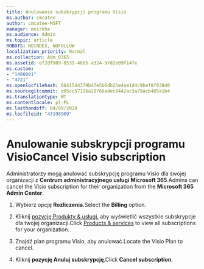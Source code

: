 ```yaml
---
title: Anulowanie subskrypcji programu Visio
ms.author: cmcatee
author: cmcatee-MSFT
manager: mnirkhe
ms.audience: Admin
ms.topic: article
ROBOTS: NOINDEX, NOFOLLOW
localization_priority: Normal
ms.collection: Adm_O365
ms.assetid: ef2df989-8539-48b5-a324-97d2e09f14fe
ms.custom:
- "1400001"
- "4721"
ms.openlocfilehash: 6641544379b47e5b6db25e4ae1d4c9bef8f03840
ms.sourcegitcommit: e95cc57126a28766adec8442ac3a79acb485a1b4
ms.translationtype: MT
ms.contentlocale: pl-PL
ms.lasthandoff: 04/09/2020
ms.locfileid: "43198909"
---
```

# <a name="cancel-visio-subscription"></a><span data-ttu-id="2bd45-102">Anulowanie subskrypcji programu Visio</span><span class="sxs-lookup"><span data-stu-id="2bd45-102">Cancel Visio subscription</span></span>

<span data-ttu-id="2bd45-103">Administratorzy mogą anulować subskrypcję programu Visio dla swojej organizacji z **Centrum administracyjnego usługi Microsoft 365**.</span><span class="sxs-lookup"><span data-stu-id="2bd45-103">Admins can cancel the Visio subscription for their organization from the **Microsoft 365 Admin Center**.</span></span> 

1. <span data-ttu-id="2bd45-104">Wybierz opcję **Rozliczenia.**</span><span class="sxs-lookup"><span data-stu-id="2bd45-104">Select the **Billing** option.</span></span>

2. <span data-ttu-id="2bd45-105">Kliknij [pozycję Produkty & usługi,](https://admin.microsoft.com/AdminPortal/Home?adminportal=1&msCV=%2BbOQtMNsz0ei8f5z.0.36#/subscriptions) aby wyświetlić wszystkie subskrypcje dla twojej organizacji.</span><span class="sxs-lookup"><span data-stu-id="2bd45-105">Click [Products & services](https://admin.microsoft.com/AdminPortal/Home?adminportal=1&msCV=%2BbOQtMNsz0ei8f5z.0.36#/subscriptions) to view all subscriptions for your organization.</span></span>

3. <span data-ttu-id="2bd45-106">Znajdź plan programu Visio, aby anulować.</span><span class="sxs-lookup"><span data-stu-id="2bd45-106">Locate the Visio Plan to cancel.</span></span>

4. <span data-ttu-id="2bd45-107">Kliknij **pozycję Anuluj subskrypcję**.</span><span class="sxs-lookup"><span data-stu-id="2bd45-107">Click **Cancel subscription**.</span></span>
